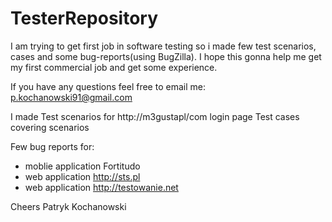 # TesterRepository

I am trying to get first job in software testing so i made few test scenarios, cases and some bug-reports(using BugZilla). I hope this gonna help me get my first commercial job and get some experience.

If you have any questions feel free to email me: p.kochanowski91@gmail.com

I made
 Test scenarios for http://m3gustapl/com login page
 Test cases covering scenarios
 
 
 Few bug reports for:
- moblie application Fortitudo
- web application http://sts.pl
- web application http://testowanie.net

Cheers
Patryk Kochanowski
